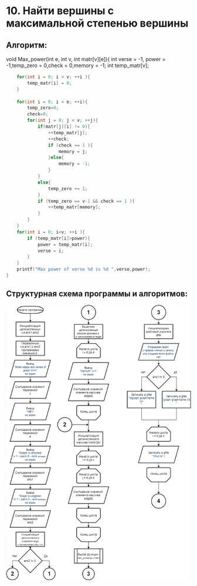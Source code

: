 # 10. Найти вершины с максимальной степенью вершины
## Алгоритм:
void Max_power(int e, int v, int matr[v][e]){
    int verse = -1, power = -1,temp_zero = 0,check = 0,memory = -1;
    int temp_matr[v];

```C
    for(int i = 0; i < v; ++i ){
        temp_matr[i] = 0;
    }

    for(int i = 0; i < e; ++i){
        temp_zero=0;
        check=0;
        for(int j = 0; j < v; ++j){
            if(matr[j][i] != 0){
                ++temp_matr[j];
                ++check;
                if (check == 1 ){
                    memory = j;
                }else{
                    memory = -1;
                }
            }
            else{
                temp_zero += 1;
            }
            if (temp_zero == v-1 && check == 1 ){
                ++temp_matr[memory];
            }
        }
    }
    for(int i = 0; i<v; ++i ){
        if (temp_matr[i]>power){
            power = temp_matr[i];
            verse = i;
        }
    }
    printf("Max power of verse %d is %d ",verse,power);
}
```

## Структурная схема программы и алгоритмов:
![Alt-текст](https://github.com/Timo7012/Graphs_Modificated/blob/main/Scheme_1.jpg)

